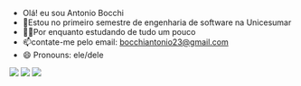- Olá! eu sou Antonio Bocchi
- 📜Estou no primeiro semestre de engenharia de software na Unicesumar
- 👨‍🔬Por enquanto estudando de tudo um pouco
- 📫contate-me pelo email: bocchiantonio23@gmail.com
- 😄 Pronouns: ele/dele
<div>
  <a href="https://instagram.com/eeotonin" target="_blank"><img src="https://img.shields.io/badge/-Instagram-%23E4405F?style=for-the-badge&logo=instagram&logoColor=white" target="_blank"></a>
  <a href = "mailto:contatobocchiantonio23@gmail.com"><img src="https://img.shields.io/badge/-Gmail-%23333?style=for-the-badge&logo=gmail&logoColor=white" target="_blank"></a>
  <a href="https://www.linkedin.com/in/antoniobocchi/" target="_blank"><img src="https://img.shields.io/badge/-LinkedIn-%230077B5?style=for-the-badge&logo=linkedin&logoColor=white" target="_blank"></a> 
  
</div>

  
